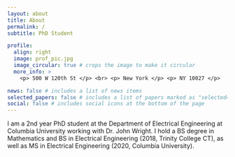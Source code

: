 ```yaml
---
layout: about
title: About
permalink: /
subtitle: PhD Student

profile:
  align: right
  image: prof_pic.jpg
  image_circular: true # crops the image to make it circular
  more_info: >
    <p> 500 W 120th St </p> <br> <p> New York </p> <p> NY 10027 </p>

news: false # includes a list of news items
selected_papers: false # includes a list of papers marked as "selected={true}"
social: false # includes social icons at the bottom of the page
---
```


I am a 2nd year PhD student at the Department of Electrical Engineering at Columbia University working with Dr. John Wright. I hold a BS degree in Mathematics and BS in Electrical Engineering (2018, Trinity College CT), as well as MS in Electrical Engineering (2020, Columbia University).

